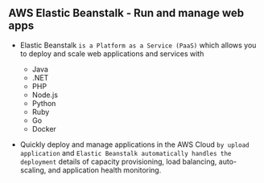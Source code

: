 ## AWS Elastic Beanstalk - Run and manage web apps

- Elastic Beanstalk `is a Platform as a Service (PaaS)` which allows you to deploy and scale web applications and services with

  - Java
  - .NET
  - PHP
  - Node.js
  - Python
  - Ruby
  - Go
  - Docker

- Quickly deploy and manage applications in the AWS Cloud `by upload application` and `Elastic Beanstalk automatically handles the deployment` details of capacity provisioning, load balancing, auto-scaling, and application health monitoring.
